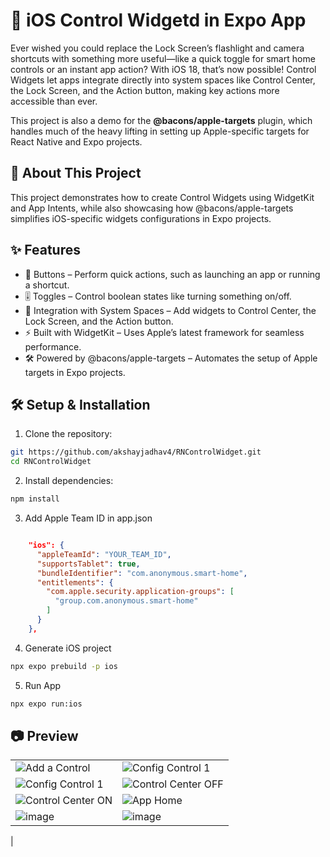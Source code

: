 # 🚀 iOS Control Widgetd in Expo App

Ever wished you could replace the Lock Screen’s flashlight and camera shortcuts with something more useful—like a quick toggle for smart home controls or an instant app action? With iOS 18, that’s now possible! Control Widgets let apps integrate directly into system spaces like Control Center, the Lock Screen, and the Action button, making key actions more accessible than ever.

This project is also a demo for the **@bacons/apple-targets** plugin, which handles much of the heavy lifting in setting up Apple-specific targets for React Native and Expo projects.

## 📌 About This Project

This project demonstrates how to create Control Widgets using WidgetKit and App Intents, while also showcasing how @bacons/apple-targets simplifies iOS-specific widgets configurations in Expo projects.

## ✨ Features
- 🔘 Buttons – Perform quick actions, such as launching an app or running a shortcut.
- 🎚 Toggles – Control boolean states like turning something on/off.
- 📱 Integration with System Spaces – Add widgets to Control Center, the Lock Screen, and the Action button.
- ⚡ Built with WidgetKit – Uses Apple’s latest framework for seamless performance.
- 🛠 Powered by @bacons/apple-targets – Automates the setup of Apple targets in Expo projects.

## 🛠 Setup & Installation
1.	Clone the repository:

```bash
git https://github.com/akshayjadhav4/RNControlWidget.git
cd RNControlWidget
```
2. Install dependencies:
   
```bash
npm install
```

3. Add Apple Team ID in app.json

```json

    "ios": {
      "appleTeamId": "YOUR_TEAM_ID",
      "supportsTablet": true,
      "bundleIdentifier": "com.anonymous.smart-home",
      "entitlements": {
        "com.apple.security.application-groups": [
          "group.com.anonymous.smart-home"
        ]
      }
    },

```

4. Generate iOS project
   
```bash
npx expo prebuild -p ios
```

5. Run App
   
```bash
npx expo run:ios
```


## 📷 Preview

|  |  |
|----------|----------|
| ![Add a Control](https://github.com/user-attachments/assets/acd23b28-93ed-45e0-a512-6601c00a836e) | ![Config Control 1](https://github.com/user-attachments/assets/7ccca75b-e544-4a2e-88a3-b00c14938744) |
| ![Config Control 1](https://github.com/user-attachments/assets/82c47ee3-a7cd-4739-ac96-5382ceeaee53) | ![Control Center OFF](https://github.com/user-attachments/assets/32412f33-549d-4350-a886-f6e218f7730a) |
| ![Control Center ON](https://github.com/user-attachments/assets/a3d6e50e-5bdc-4c4d-b7c1-3518fad210e0) | ![App Home](https://github.com/user-attachments/assets/87cdccb5-7458-4bd3-9b63-c91ed1491c91) |
| ![image](https://github.com/user-attachments/assets/6a165543-97e9-427c-898e-6a0eb12de580) | ![image](https://github.com/user-attachments/assets/57286dac-ba26-453a-99de-066a8403f165)
 |
